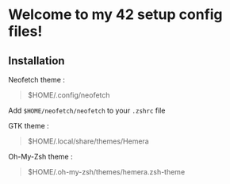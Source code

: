 # Welcome to my 42 setup config files!

## Installation 
Neofetch theme :
> $HOME/.config/neofetch

Add `$HOME/neofetch/neofetch` to your `.zshrc` file

GTK theme :
> $HOME/.local/share/themes/Hemera

Oh-My-Zsh theme :
> $HOME/.oh-my-zsh/themes/hemera.zsh-theme
